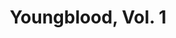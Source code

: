 ---
title: "Youngblood, Vol. 1"
issue: 2A
issue_nr: 2
full_title: Prophecy
subtitle: ""
story_arc: ""
crossover: ""
variant: A
publisher: Image Comics
creators: 
  - Rob Liefeld
  - Jim Valentino
  - Richard Horie
release_date: Jul 1992
release_year: 1992
genre:
  - Action
  - Adventure
  - Super-Heroes
format: Comic
pages: 32
signed_by: ""
price: 2.5
---